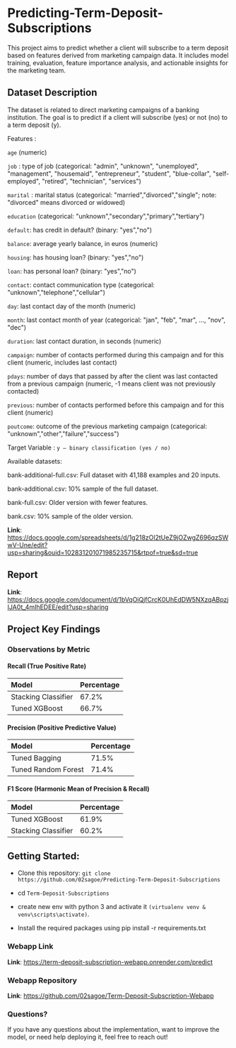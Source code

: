 # Predicting-Term-Deposit-Subscriptions

This project aims to predict whether a client will subscribe to a term deposit based on features derived from marketing campaign data. It includes model training, evaluation, feature importance analysis, and actionable insights for the marketing team.


## Dataset Description
The dataset is related to direct marketing campaigns of a banking institution. The goal is to predict if a client will subscribe (yes) or not (no) to a term deposit (y).

Features :

`age` (numeric)

`job` : type of job (categorical: "admin", "unknown", "unemployed", "management", "housemaid", "entrepreneur", "student", "blue-collar", "self-employed", "retired", "technician", "services") 

`marital` : marital status (categorical: "married","divorced","single"; note: "divorced" means divorced or widowed)

`education` (categorical: "unknown","secondary","primary","tertiary")

`default`: has credit in default? (binary: "yes","no")

`balance`: average yearly balance, in euros (numeric) 

`housing`: has housing loan? (binary: "yes","no")

`loan`: has personal loan? (binary: "yes","no")

`contact`: contact communication type (categorical: "unknown","telephone","cellular") 

`day`: last contact day of the month (numeric)

`month`: last contact month of year (categorical: "jan", "feb", "mar", ..., "nov", "dec")

`duration`: last contact duration, in seconds (numeric)

`campaign`: number of contacts performed during this campaign and for this client (numeric, includes last contact)

`pdays`: number of days that passed by after the client was last contacted from a previous campaign (numeric, -1 means client was not previously contacted)

`previous`: number of contacts performed before this campaign and for this client (numeric)

`poutcome`: outcome of the previous marketing campaign (categorical: "unknown","other","failure","success")


Target Variable : `y – binary classification (yes / no)`



Available datasets:

bank-additional-full.csv: Full dataset with 41,188 examples and 20 inputs.

bank-additional.csv: 10% sample of the full dataset.

bank-full.csv: Older version with fewer features.

bank.csv: 10% sample of the older version.

<b>Link</b>: https://docs.google.com/spreadsheets/d/1g218zOl2tUeZ9jOZwgZ696qzSWwV-Une/edit?usp=sharing&ouid=102831201071985235715&rtpof=true&sd=true


## Report

<b>Link</b>: https://docs.google.com/document/d/1bVqOiQjfCrcK0UhEdDW5NXzqABpzjIJA0t_4mIhEDEE/edit?usp=sharing


## Project Key Findings

### Observations by Metric

####  Recall (True Positive Rate)

| Model                | Percentage |
| :---------------------| :-----------|
| Stacking Classifier  | 67.2%      |
| Tuned XGBoost        | 66.7%      |

#### Precision (Positive Predictive Value)

| Model               | Percentage |
| :--------------------| :-----------|
| Tuned Bagging       | 71.5%      |
| Tuned Random Forest | 71.4%      |

#### F1 Score (Harmonic Mean of Precision & Recall)

| Model                | Percentage |
| :---------------------| :-----------|
| Tuned XGBoost        | 61.9%      |
| Stacking Classifier  | 60.2%      |



## Getting Started:

* Clone this repository: `git clone https://github.com/02sagoe/Predicting-Term-Deposit-Subscriptions `

* cd `Term-Deposit-Subscriptions`

* create new env with python 3 and activate it `(virtualenv venv & venv\scripts\activate)`.

* Install the required packages using pip install -r requirements.txt

### Webapp Link

<b>Link</b>: https://term-deposit-subscription-webapp.onrender.com/predict

### Webapp Repository

<b>Link</b>: https://github.com/02sagoe/Term-Deposit-Subscription-Webapp


### Questions?

If you have any questions about the implementation, want to improve the model, or need help deploying it, feel free to reach out!